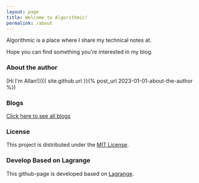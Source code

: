 ```yaml
---
layout: page
title: Welcome to Algorithmic!
permalink: /about
---
```


Algorithmic is a place where I share my technical notes at.

Hope you can find something you're interested in my blog.

### About the author

[Hi I'm Allan!]({{ site.github.url }}{% post_url 2023-01-01-about-the-author %})

### Blogs

[Click here to see all blogs](/blogs.html)

### License

This project is distributed under the [MIT License](http://choosealicense.com/licenses/mit/).

### Develop Based on Lagrange

This github-page is developed based on [Lagrange](https://github.com/LeNPaul/Lagrange).

